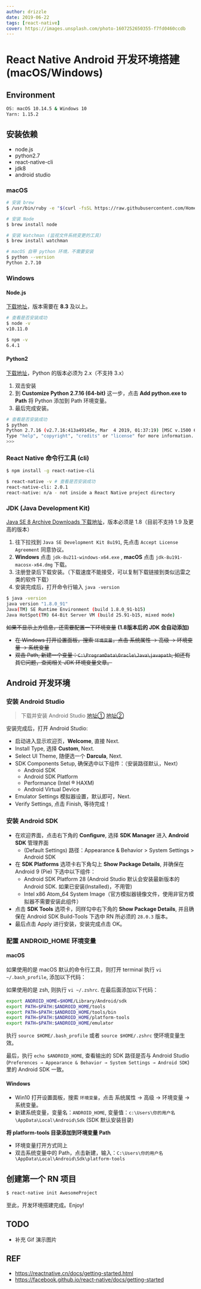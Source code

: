 ```yaml
---
author: drizzle
date: 2019-06-22
tags: [react-native]
cover: https://images.unsplash.com/photo-1607252650355-f7fd0460ccdb
---
```


# React Native Android 开发环境搭建 (macOS/Windows)

## Environment

```bash
OS: macOS 10.14.5 & Windows 10
Yarn: 1.15.2
```

## 安装依赖

- node.js
- python2.7
- react-native-cli
- jdk8
- android studio

### macOS

```bash
# 安装 brew
$ /usr/bin/ruby -e "$(curl -fsSL https://raw.githubusercontent.com/Homebrew/install/master/install)"

# 安装 Node
$ brew install node

# 安装 Watchman (监视文件系统变更的工具)
$ brew install watchman

# macOS 自带 python 环境，不需要安装
$ python --version
Python 2.7.10
```

### Windows

#### Node.js

[下载地址](https://nodejs.org/en/)，版本需要在 **8.3** 及以上。

```bash
# 查看是否安装成功
$ node -v
v10.11.0

$ npm -v
6.4.1
```

#### Python2

[下载地址](https://www.python.org/downloads/release/python-2716/)，Python 的版本必须为 2.x（不支持 3.x）

1. 双击安装
2. 到 **Customize Python 2.7.16 (64-bit)** 这一步，点击 **Add python.exe to Path** 将 Python 添加到 Path 环境变量。
3. 最后完成安装。

```bash
# 查看是否安装成功
$ python
Python 2.7.16 (v2.7.16:413a49145e, Mar  4 2019, 01:37:19) [MSC v.1500 64 bit (AMD64)] on win32
Type "help", "copyright", "credits" or "license" for more information.
>>>
```

### React Native 命令行工具 (cli)

```bash
$ npm install -g react-native-cli

$ react-native -v # 查看是否安装成功
react-native-cli: 2.0.1
react-native: n/a - not inside a React Native project directory
```

### JDK (Java Development Kit)

[Java SE 8 Archive Downloads 下载地址](https://www.oracle.com/technetwork/java/javase/downloads/java-archive-javase8-2177648.html)，版本必须是 1.8（目前不支持 1.9 及更高的版本）

1. 往下拉找到 `Java SE Development Kit 8u191`, 先点击 `Accept License Agreement` 同意协议。
2. **Windows** 点击 `jdk-8u211-windows-x64.exe` , **macOS** 点击 `jdk-8u191-macosx-x64.dmg` 下载。
3. 注册登录后下载安装。（下载速度不能接受，可以复制下载链接到类似迅雷之类的软件下载）
4. 安装完成后，打开命令行输入 `java -version`

```bash
$ java -version
java version "1.8.0_91"
Java(TM) SE Runtime Environment (build 1.8.0_91-b15)
Java HotSpot(TM) 64-Bit Server VM (build 25.91-b15, mixed mode)
```

~~如果不显示上方信息，还需要配置一下环境变量~~ **(1.8版本后的 JDK 会自动添加)**

- ~~在 Windows 打开设置面板，搜索 `环境变量`，点击 系统属性 → 高级 → 环境变量 → 系统变量~~
- ~~双击 Path, 新建一个变量：`C:\ProgramData\Oracle\Java\javapath`, 如还有其它问题，查阅相关 JDK 环境变量文章。~~

## Android 开发环境

### 安装 Android Studio

> 下载并安装 Android Studio [地址①](http://www.android-studio.org/) [地址②](https://developer.android.com/studio/index.html)

安装完成后，打开 Android Studio:

+ 启动进入显示欢迎页，**Welcome**, 直接 Next.
+ Install Type, 选择 **Custom**, Next.
+ Select UI Theme, 随便选一个 **Darcula**, Next.
+ SDK Components Setup, 确保选中以下组件：（安装路径默认，Next）
  + Android SDK
  + Android SDK Platform
  + Performance (Intel ® HAXM)
  + Android Virtual Device
+ Emulator Settings 模拟器设置，默认即可，Next.
+ Verify Settings, 点击 Finish, 等待完成！

### 安装 Android SDK

+ 在欢迎界面，点击右下角的 **Configure**, 选择 **SDK Manager** 进入 **Android SDK** 管理界面
  + (Default Settings) 路径：Appearance & Behavior > System Settings > Android SDK
+ 在 **SDK Platforms** 选项卡右下角勾上 **Show Package Details**, 并确保在 Android 9 (Pie) 下选中以下组件：
  + Android SDK Platform 28 (Android Studio 默认会安装最新版本的 Android SDK. 如果已安装(Installed)，不用管)
  + Intel x86 Atom_64 System Image（官方模拟器镜像文件，使用非官方模拟器不需要安装此组件）
+ 点击 **SDK Tools** 选项卡，同样勾中右下角的 **Show Package Details**, 并且确保在 Android SDK Build-Tools 下选中 RN 所必须的 `28.0.3` 版本。
+ 最后点击 Apply 进行安装，安装完成点击 OK。

### 配置 ANDROID_HOME 环境变量

#### macOS

如果使用的是 macOS 默认的命令行工具，则打开 terminal 执行 `vi ~/.bash_profile`, 添加以下代码：

如果使用的是 zsh, 则执行 `vi ~/.zshrc`. 在最后面添加以下代码：

```bash
export ANDROID_HOME=$HOME/Library/Android/sdk
export PATH=$PATH:$ANDROID_HOME/tools
export PATH=$PATH:$ANDROID_HOME/tools/bin
export PATH=$PATH:$ANDROID_HOME/platform-tools
export PATH=$PATH:$ANDROID_HOME/emulator
```

执行 `source $HOME/.bash_profile` 或者 `source $HOME/.zshrc` 使环境变量生效。

最后，执行 `echo $ANDROID_HOME`, 查看输出的 SDK 路径是否与 Android Studio (`Preferences → Appearance & Behavior → System Settings → Android SDK`) 里的 Android SDK 一致。

#### Windows

+ Win10 打开设置面板，搜索 `环境变量`，点击 系统属性 -> 高级 -> 环境变量 -> 系统变量。
+ 新建系统变量，变量名：`ANDROID_HOME`, 变量值：`c:\Users\你的用户名\AppData\Local\Android\Sdk` (SDK 默认安装目录)

**将 platform-tools 目录添加到环境变量 Path**

+ 环境变量打开方式同上
+ 双击系统变量中的 Path，点击新建，输入：`C:\Users\你的用户名\AppData\Local\Android\Sdk\platform-tools`

## 创建第一个 RN 项目

```bash
$ react-native init AwesomeProject
```

至此，开发环境搭建完成。Enjoy!

## TODO

+ 补充 Gif 演示图片

## REF

+ https://reactnative.cn/docs/getting-started.html
+ https://facebook.github.io/react-native/docs/getting-started